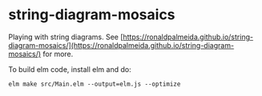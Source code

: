 # string-diagram-mosaics
Playing with string diagrams. See [https://ronaldpalmeida.github.io/string-diagram-mosaics/](https://ronaldpalmeida.github.io/string-diagram-mosaics/) for more.

To build elm code, install elm and do:

```
elm make src/Main.elm --output=elm.js --optimize
```
